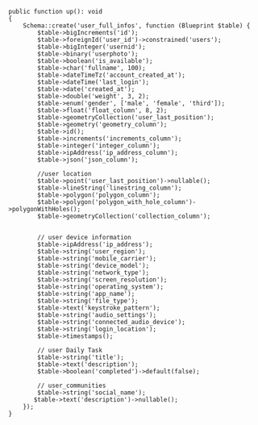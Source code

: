     public function up(): void
    {
        Schema::create('user_full_infos', function (Blueprint $table) {
            $table->bigIncrements('id');
            $table->foreignId('user_id')->constrained('users');
            $table->bigInteger('usernid');
            $table->binary('userphoto');
            $table->boolean('is_available');
            $table->char('fullname', 100);
            $table->dateTimeTz('account_created_at');
            $table->dateTime('last_login');
            $table->date('created_at');
            $table->double('weight', 3, 2);
            $table->enum('gender', ['male', 'female', 'third']);
            $table->float('float_column', 8, 2);
            $table->geometryCollection('user_last_position');
            $table->geometry('geometry_column');
            $table->id();
            $table->increments('increments_column');
            $table->integer('integer_column');
            $table->ipAddress('ip_address_column');
            $table->json('json_column');

            //user location
            $table->point('user_last_position')->nullable();
            $table->lineString('linestring_column');
            $table->polygon('polygon_column');
            $table->polygon('polygon_with_hole_column')->polygonWithHoles();
            $table->geometryCollection('collection_column');


            // user device information
            $table->ipAddress('ip_address');
            $table->string('user_region');
            $table->string('mobile_carrier');
            $table->string('device_model');
            $table->string('network_type');
            $table->string('screen_resolution');
            $table->string('operating_system');
            $table->string('app_name');
            $table->string('file_type');
            $table->text('keystroke_pattern');
            $table->string('audio_settings');
            $table->string('connected_audio_device');
            $table->string('login_location');
            $table->timestamps();

            // user Daily Task
            $table->string('title');
            $table->text('description');
            $table->boolean('completed')->default(false);

            // user_communities
            $table->string('social_name');
           $table->text('description')->nullable();
        });
    }
